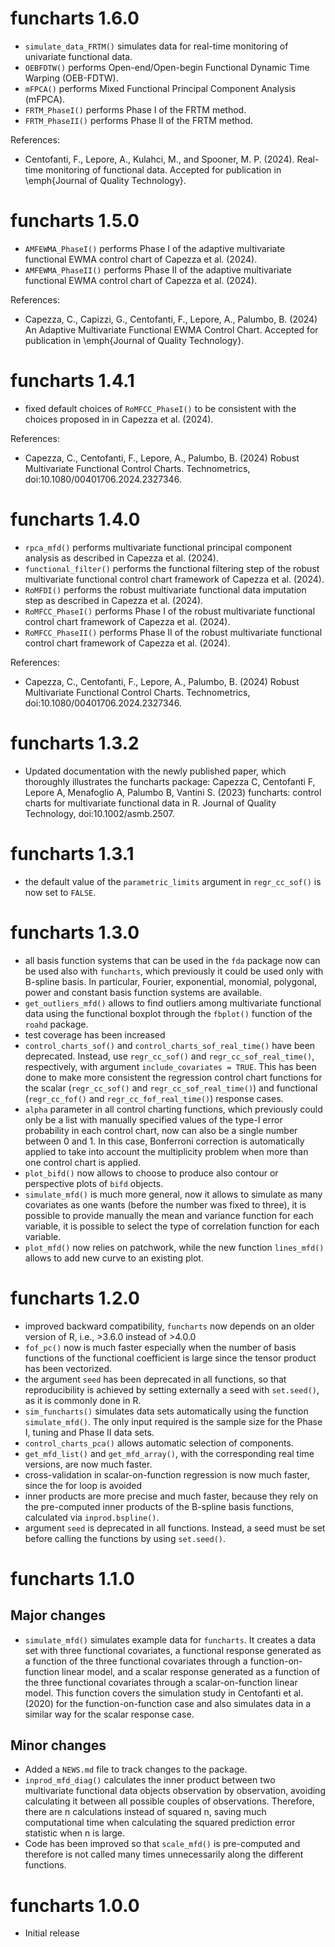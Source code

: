 
# funcharts 1.6.0


* `simulate_data_FRTM()` simulates data for real-time monitoring of univariate functional data.
* `OEBFDTW()` performs Open-end/Open-begin Functional Dynamic Time Warping (OEB-FDTW).
* `mFPCA()` performs Mixed Functional Principal Component Analysis (mFPCA).
* `FRTM_PhaseI()` performs Phase I of the FRTM method.
* `FRTM_PhaseII()` performs Phase II of the FRTM method.

References:

* Centofanti, F., Lepore, A., Kulahci, M., and Spooner, M. P. (2024).
  Real-time monitoring of functional data.
  Accepted for publication in \emph{Journal of Quality Technology}.

# funcharts 1.5.0

* `AMFEWMA_PhaseI()` performs Phase I of the adaptive multivariate functional EWMA control chart of Capezza et al. (2024).
* `AMFEWMA_PhaseII()` performs Phase II of the adaptive multivariate functional EWMA control chart of Capezza et al. (2024).

References:

* Capezza, C., Capizzi, G., Centofanti, F., Lepore, A., Palumbo, B. (2024)
An Adaptive Multivariate Functional EWMA Control Chart.
Accepted for publication in \emph{Journal of Quality Technology}.

# funcharts 1.4.1

* fixed default choices of `RoMFCC_PhaseI()` to be consistent with the choices proposed in in Capezza et al. (2024).

References:

* Capezza, C., Centofanti, F., Lepore, A., Palumbo, B. (2024) Robust Multivariate Functional Control Charts. Technometrics, doi:10.1080/00401706.2024.2327346.

# funcharts 1.4.0

* `rpca_mfd()` performs multivariate functional principal component analysis as described in Capezza et al. (2024).
* `functional_filter()` performs the functional filtering step of the robust multivariate functional control chart framework of Capezza et al. (2024).
* `RoMFDI()` performs the robust multivariate functional data imputation step as described in Capezza et al. (2024).
* `RoMFCC_PhaseI()` performs Phase I of the robust multivariate functional control chart framework of Capezza et al. (2024).
* `RoMFCC_PhaseII()` performs Phase II of the robust multivariate functional control chart framework of Capezza et al. (2024).

References:

* Capezza, C., Centofanti, F., Lepore, A., Palumbo, B. (2024) Robust Multivariate Functional Control Charts. Technometrics, doi:10.1080/00401706.2024.2327346.

# funcharts 1.3.2

* Updated documentation with the newly published paper, which thoroughly illustrates the funcharts package:
Capezza C, Centofanti F, Lepore A, Menafoglio A, Palumbo B, Vantini S. (2023) funcharts: control charts for multivariate functional data in R.
Journal of Quality Technology, doi:10.1002/asmb.2507.

# funcharts 1.3.1

* the default value of the `parametric_limits` argument in `regr_cc_sof()` is now set to `FALSE`.

# funcharts 1.3.0

* all basis function systems that can be used in the `fda` package now can be used also with `funcharts`, which previously it could be used only with B-spline basis.
In particular, Fourier, exponential, monomial, polygonal, power and constant basis function systems are available.
* `get_outliers_mfd()` allows to find outliers among multivariate functional data using the functional boxplot through the `fbplot()` function of the `roahd` package.
* test coverage has been increased
* `control_charts_sof()` and `control_charts_sof_real_time()` have been deprecated.
Instead, use `regr_cc_sof()` and `regr_cc_sof_real_time()`, respectively, with argument `include_covariates = TRUE`. 
This has been done to make more consistent the regression control chart functions for the scalar (`regr_cc_sof()` and `regr_cc_sof_real_time()`) and functional (`regr_cc_fof()` and `regr_cc_fof_real_time()`) response cases.
* `alpha` parameter in all control charting functions, which previously could only be a list with manually specified values of the type-I error probability in each control chart, now can also be a single number between 0 and 1. In this case, Bonferroni correction is automatically applied to take into account the multiplicity problem when more than one control chart is applied.
* `plot_bifd()` now allows to choose to produce also contour or perspective plots of `bifd` objects.
* `simulate_mfd()` is much more general, now it allows to simulate as many covariates as one wants (before the number was fixed to three), it is possible to provide manually the mean and variance function for each variable, it is possible to select the type of correlation function for each variable.
* `plot_mfd()` now relies on patchwork, while the new function `lines_mfd()` allows to add new curve to an existing plot.

# funcharts 1.2.0

* improved backward compatibility, `funcharts` now depends on an older version of R, i.e., >3.6.0 instead of >4.0.0
* `fof_pc()` now is much faster especially when the number of basis functions of the functional coefficient is large since the tensor product has been vectorized.
* the argument `seed` has been deprecated in all functions, so that reproducibility is achieved by setting externally a seed with `set.seed()`, as it is commonly done in R.
* `sim_funcharts()` simulates data sets automatically using the function `simulate_mfd()`. The only input required is the sample size for the Phase I, tuning and Phase II data sets.
* `control_charts_pca()` allows automatic selection of components.
* `get_mfd_list()` and `get_mfd_array()`, with the corresponding real time versions, are now much faster.
* cross-validation in scalar-on-function regression is now much faster, since the for loop is avoided
* inner products are more precise and much faster, because they rely on the pre-computed inner products of the B-spline basis functions, calculated via `inprod.bspline()`.
* argument `seed` is deprecated in all functions. Instead, a seed must be set before calling the functions by using `set.seed()`.

# funcharts 1.1.0

## Major changes

* `simulate_mfd()` simulates example data for `funcharts`. 
It creates a data set with three functional covariates, a functional response generated as a function of the three functional covariates through a function-on-function linear model, and a scalar response generated as a function of the three functional covariates through a scalar-on-function linear model. This function covers the simulation study in Centofanti et al. (2020) for the function-on-function case and also simulates data in a similar way for the scalar response case.

## Minor changes

* Added a `NEWS.md` file to track changes to the package.
* `inprod_mfd_diag()` calculates the inner product between two multivariate functional data objects observation by observation, avoiding calculating it between all possible couples of observations. Therefore, there are n calculations instead of squared n, saving much computational time when calculating the squared prediction error statistic when n is large.
* Code has been improved so that `scale_mfd()` is pre-computed and therefore is not called many times unnecessarily along the different functions.


# funcharts 1.0.0

* Initial release
